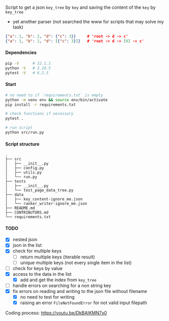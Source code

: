 Script to get a json `key_tree` by `key` and saving the content of the `key` by `key_tree`
- yet another parser (not searched the www for scripts that may solve my task)
```json
{"a": 1, "b": 2, "d": {"c": 3}}		# 'root -> d -> c'
{"a": 1, "b": 2, "d": [{"c": 3}]}	# 'root -> d -> [0] -> c'
```

#### Dependencies
```bash
pip -V		# 22.1.1
python -V	# 3.10.5
pytest -V	# 6.2.5
```

#### Start
```bash
# no need to if `requirements.txt` is empty
python -m venv env && source env/bin/activate
pip install -r requirements.txt

# check functions if necessary
pytest .

# run script
python src/run.py
```

#### Script structure
```
.
├── src
│   ├── __init__.py
│   ├── config.py
│   ├── utils.py
│   └── run.py
├── tests
│   ├── __init__.py
│   └── test_page_data_tree.py
├── data
│   ├── key_content-ignore_me.json
│   └── ranker_writer-ignore_me.json
├── README.md
├── CONTRIBUTORS.md
└── requirements.txt
```

#### TODO
- [x] nested json
- [x] json in the list
- [x] check for multiple keys
	- [ ] return multiple keys (iterable result)
	- [ ] unique multiple keys (not every single item in the list)
- [ ] check for keys by value
- [x] access to the data in the list
	- [x] add and get the index from `key_tree`
- [ ] handle errors on searching for a non string key
- [x] fix errors on reading and writing to the json file without filename
	- [x] no need to test for writing
	- [x] raising an error `FileNotFoundError` for not valid input filepath

Coding process: https://youtu.be/DkBAIKMN7x0
